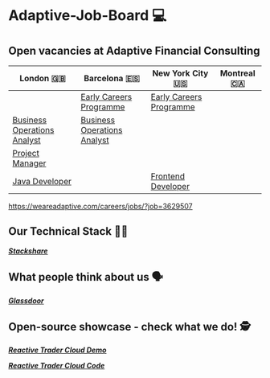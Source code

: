 # Adaptive-Job-Board :computer:
## Open vacancies at Adaptive Financial Consulting ##

| London :uk:  | Barcelona :es: | New York City :us: | Montreal :canada: |
| ------------- | ------------- | ------------- | ------------- |
|  | [Early Careers Programme](https://weareadaptive.com/careers/jobs/?job=4470933) | [Early Careers Programme](https://weareadaptive.com/careers/jobs/?job=4453024) |  |
| [Business Operations Analyst](https://weareadaptive.com/careers/jobs/?job=4623170) | [Business Operations Analyst](https://weareadaptive.com/careers/jobs/?job=4642817) |  |  |
| [Project Manager](https://weareadaptive.com/careers/jobs/?job=4640190) |  |  |  |
| [Java Developer](https://weareadaptive.com/careers/jobs/?job=4652970) |  | [Frontend Developer](https://weareadaptive.com/careers/jobs/?job=4411717) |  |


https://weareadaptive.com/careers/jobs/?job=3629507

## Our Technical Stack 	:woman_technologist: ##

**_[Stackshare](https://stackshare.io/AFC/adaptive-financial-consulting)_**

## What people think about us :speaking_head: ## 

**_[Glassdoor](https://www.glassdoor.co.uk/Reviews/Adaptive-Financial-Consulting-Reviews-E833383.htm)_**

## Open-source showcase - check what we do! :detective: ##

**_[Reactive Trader Cloud Demo](https://web-demo.adaptivecluster.com/)_**

**_[Reactive Trader Cloud Code](https://github.com/AdaptiveConsulting/ReactiveTraderCloud)_**
